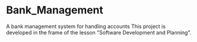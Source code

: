 # Bank_Management
A bank management system for handling accounts
This project is developed in the frame of the lesson "Software Development and Planning". 
